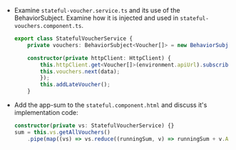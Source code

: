 - Examine `stateful-voucher.service.ts` and its use of the BehaviorSubject. Examine how it is injected and used in `stateful-vouchers.component.ts`.

    ```typescript
    export class StatefulVoucherService {
        private vouchers: BehaviorSubject<Voucher[]> = new BehaviorSubject<Voucher[]>([]);

        constructor(private httpClient: HttpClient) {
            this.httpClient.get<Voucher[]>(environment.apiUrl).subscribe((data) => {
            this.vouchers.next(data);
            });
            this.addLateVoucher();
        }
    ```
- Add the app-sum to the `stateful.component.html` and discuss it's implementation code:

    ```typescript
    constructor(private vs: StatefulVoucherService) {}
    sum = this.vs.getAllVouchers()
        .pipe(map((vs) => vs.reduce((runningSum, v) => runningSum + v.Amount, 0)));
    ``` 